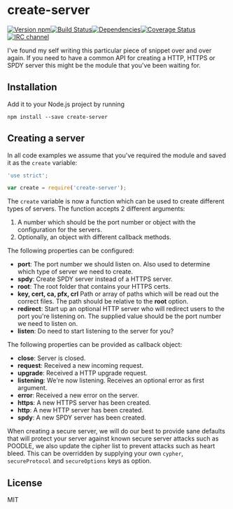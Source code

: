 # create-server

[![Version npm](http://img.shields.io/npm/v/create-server.svg?style=flat-square)](http://browsenpm.org/package/create-server)[![Build Status](http://img.shields.io/travis/primus/create-server/master.svg?style=flat-square)](https://travis-ci.org/primus/create-server)[![Dependencies](https://img.shields.io/david/primus/create-server.svg?style=flat-square)](https://david-dm.org/primus/create-server)[![Coverage Status](http://img.shields.io/coveralls/primus/create-server/master.svg?style=flat-square)](https://coveralls.io/r/primus/create-server?branch=master)[![IRC channel](http://img.shields.io/badge/IRC-irc.freenode.net%23primus-00a8ff.svg?style=flat-square)](http://webchat.freenode.net/?channels=primus)

I've found my self writing this particular piece of snippet over and over again.
If you need to have a common API for creating a HTTP, HTTPS or SPDY server this
might be the module that you've been waiting for.

## Installation

Add it to your Node.js project by running

```
npm install --save create-server
```

## Creating a server

In all code examples we assume that you've required the module and saved it as
the `create` variable:

```js
'use strict';

var create = require('create-server');
```

The `create` variable is now a function which can be used to create different
types of servers. The function accepts 2 different arguments:

1. A number which should be the port number or object with the configuration for
   the servers.
2. Optionally, an object with different callback methods.

The following properties can be configured:

- **port**: The port number we should listen on. Also used to determine which
  type of server we need to create.
- **spdy**: Create SPDY server instead of a HTTPS server.
- **root**: The root folder that contains your HTTPS certs.
- **key, cert, ca, pfx, crl** Path or array of paths which will be read out the
  correct files. The path should be relative to the **root** option.
- **redirect**: Start up an optional HTTP server who will redirect users to the
  port you're listening on. The supplied value should be the port number we need
  to listen on.
- **listen**: Do need to start listening to the server for you?

The following properties can be provided as callback object:

- **close**: Server is closed.
- **request**: Received a new incoming request.
- **upgrade**: Received a HTTP upgrade request.
- **listening**: We're now listening. Receives an optional error as first
  argument.
- **error**: Received a new error on the server.
- **https**: A new HTTPS server has been created.
- **http**: A new HTTP server has been created.
- **spdy**: A new SPDY server has been created.

When creating a secure server, we will do our best to provide sane defaults that
will protect your server against known secure server attacks such as POODLE, we
also update the cipher list to prevent attacks such as heart bleed. This can be
overridden by supplying your own `cypher`, `secureProtocol` and `secureOptions`
keys as option.

## License

MIT
